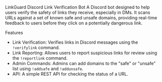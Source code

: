 LinkGuard 
Discord Link Verification Bot
A Discord bot designed to help users verify the safety of links they receive, especially in DMs. 
It scans URLs against a set of known safe and unsafe domains, providing real-time feedback 
to users before they click on a potentially dangerous link.

Features
- Link Verification: Verifies links in Discord messages using the `!verifylink` command.
- Link Reporting: Allows users to report suspicious links for review using the `!reportlink` command.
- Admin Commands: Admins can add domains to the "safe" or "unsafe" list using `!addsafe` and `!addunsafe`.
- API: A simple REST API for checking the status of a URL.

